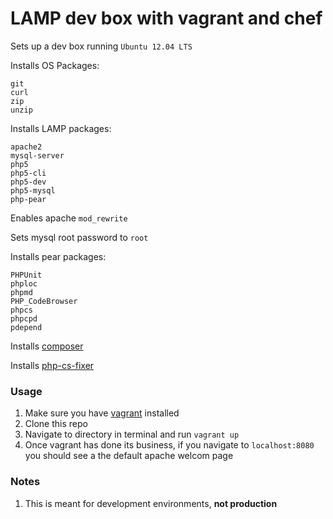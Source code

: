 # LAMP dev box with vagrant and chef

Sets up a dev box running `Ubuntu 12.04 LTS`

Installs OS Packages:

```
git
curl
zip
unzip
```

Installs LAMP packages:

```
apache2
mysql-server
php5
php5-cli
php5-dev
php5-mysql
php-pear
```

Enables apache `mod_rewrite`

Sets mysql root password to `root`

Installs pear packages:

```
PHPUnit
phploc
phpmd
PHP_CodeBrowser
phpcs
phpcpd
pdepend
```

Installs [composer](http://getcomposer.org/)

Installs [php-cs-fixer](https://github.com/fabpot/PHP-CS-Fixer)

### Usage

1. Make sure you have [vagrant](http://www.vagrantup.com/) installed
2. Clone this repo
3. Navigate to directory in terminal and run `vagrant up`
4. Once vagrant has done its business, if you navigate to `localhost:8080` you should see a the default apache welcom page

### Notes

1. This is meant for development environments, **not production**
